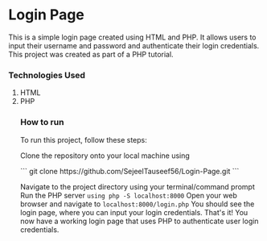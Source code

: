 <h1>Login Page</h1>

<p>This is a simple login page created using HTML and PHP. It allows users to input their username and password and authenticate their login credentials. This project was created as part of a PHP tutorial.
</p>

<h3>Technologies Used</h3>
<ol>
  <li>HTML</li>
  <li>PHP</li>

<h3>How to run</h3>
<p>To run this project, follow these steps:</p>

<p>Clone the repository onto your local machine using</p>
```
    git clone https://github.com/SejeelTauseef56/Login-Page.git
    ```
  
Navigate to the project directory using your terminal/command prompt
Run the PHP server ```using php -S localhost:8000```
Open your web browser and navigate to ```localhost:8000/login.php```
You should see the login page, where you can input your login credentials.
That's it! You now have a working login page that uses PHP to authenticate user login credentials.
